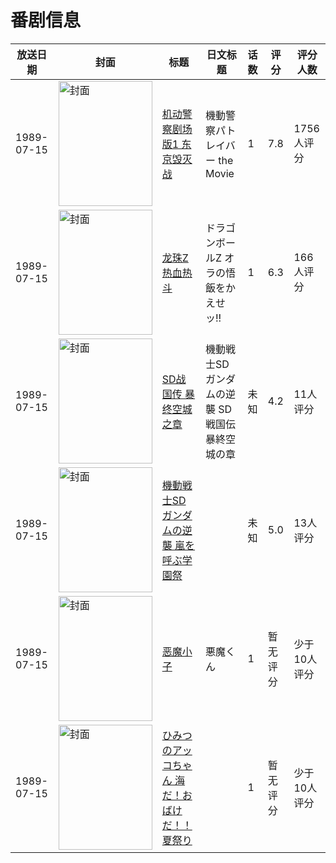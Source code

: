 # 番剧信息

|放送日期|封面|标题|日文标题|话数|评分|评分人数|
|---|---|---|---|---|---|---|
|1989-07-15|<img src="//lain.bgm.tv/pic/cover/c/12/99/9979_BK8B4.jpg" alt="封面" style="width:150px;height:200px;object-fit:cover;">|[机动警察剧场版1 东京毁灭战](https://bangumi.tv/subject/9979)|機動警察パトレイバー the Movie|1|7.8|1756人评分|
|1989-07-15|<img src="//lain.bgm.tv/pic/cover/c/7c/ba/44939_geSOF.jpg" alt="封面" style="width:150px;height:200px;object-fit:cover;">|[龙珠Z 热血热斗](https://bangumi.tv/subject/44939)|ドラゴンボールZ オラの悟飯をかえせッ!!|1|6.3|166人评分|
|1989-07-15|<img src="//lain.bgm.tv/pic/cover/c/a3/cd/298583_6bZb0.jpg" alt="封面" style="width:150px;height:200px;object-fit:cover;">|[SD战国传 暴终空城之章](https://bangumi.tv/subject/298583)|機動戦士SDガンダムの逆襲 SD戦国伝 暴終空城の章|未知|4.2|11人评分|
|1989-07-15|<img src="//lain.bgm.tv/pic/cover/c/8a/02/298584_j6z1j.jpg" alt="封面" style="width:150px;height:200px;object-fit:cover;">|[機動戦士SDガンダムの逆襲 嵐を呼ぶ学園祭](https://bangumi.tv/subject/298584)||未知|5.0|13人评分|
|1989-07-15|<img src="//lain.bgm.tv/pic/cover/c/29/ba/418082_TTffZ.jpg" alt="封面" style="width:150px;height:200px;object-fit:cover;">|[恶魔小子](https://bangumi.tv/subject/418082)|悪魔くん|1|暂无评分|少于10人评分|
|1989-07-15|<img src="//lain.bgm.tv/pic/cover/c/e5/82/525133_fg1QQ.jpg" alt="封面" style="width:150px;height:200px;object-fit:cover;">|[ひみつのアッコちゃん 海だ！おばけだ！！夏祭り](https://bangumi.tv/subject/525133)||1|暂无评分|少于10人评分|
